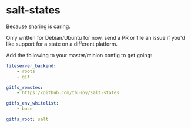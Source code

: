 # salt-states

Because sharing is caring.

Only written for Debian/Ubuntu for now, send a PR or file an issue if you'd
like support for a state on a different platform.

Add the following to your master/minion config to get going:

```yaml
fileserver_backend:
	- roots
	- git

gitfs_remotes:
	- https://github.com/thusoy/salt-states	

gitfs_env_whitelist:
    - base

gitfs_root: salt
```
